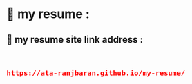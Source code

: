<h1>📝  my resume :</h1>
<h2> 🔗 my resume site link address :
</h2>
<div style="display:flex;justify-contect:center;" align=center>
<h3>

<pre style="color:red">https://ata-ranjbaran.github.io/my-resume/</pre>
  </h3>
  
</div>
